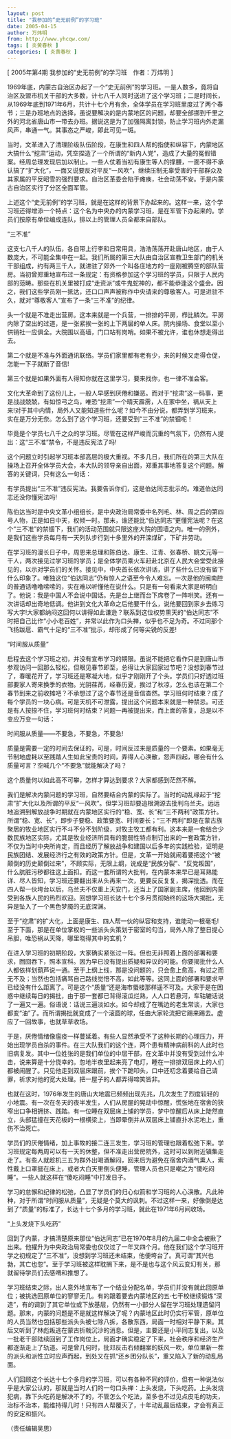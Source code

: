 ```yaml
---
layout: post
title: "我参加的“史无前例”的学习班"
date: 2005-04-15
author: 万炜明
from: http://www.yhcqw.com/
tags: [ 炎黄春秋 ]
categories: [ 炎黄春秋 ]
---
```



[ 2005年第4期 我参加的“史无前例”的学习班　作者：万炜明 ]


1969年底，内蒙古自治区办起了一个“史无前例”的学习班。一是人数多，竟将自治区及盟市机关干部的大多数，计七八千人同时送进了这个学习班；二是时间长，从1969年底到1971年6月，共计十七个月有余，全体学员在学习班里度过了两个春节；三是办班地点的选择，虽说要解决的是内蒙地区的问题，却要全部挪到千里之外的河北省唐山市一带去办班。据说这是为了加强隔离封锁，防止学习班内外走漏风声，串通一气。其事态之严峻，即此可见一斑。


当时，文革进入了清理阶级队伍阶段，在康生和四人帮的指使和纵容下，内蒙地区大搞什么“挖肃”运动，凭空捏造了一个所谓的“新内人党”，造成了大量的冤假错案。经周总理发现后加以制止。一些人仗着当初有康生等人的撑腰，一面不得不承认搞了“扩大化”，一面又说要反对平反“一风吹”，继续压制无辜受害的干部群众及其家属的平反昭雪的强烈要求。自治区革委会陷于瘫痪，社会动荡不安。于是内蒙古自治区实行了分区全面军管。


上述这个“史无前例”的学习班，就是在这样的背景下办起来的。这样一来，这个学习班还得增添一个特点：这个名为中央办的内蒙学习班，是在军管下办起来的。学员们按原有单位编成连队，排以上的管理人员全都来自部队。

“三不准”


这支七八千人的队伍，各自带上行李和日常用具，浩浩荡荡开赴唐山地区，由于人数庞大，不可能全集中在一起。我们所属的第三大队由自治区宣教卫生部门的机关干部组成，约有两三千人，就进驻了郊外一个叫各庄地方的一座刚被腾空的部队营房。当初曾郑重地宣布过一条规定：有资格参加这个学习班的学员，只限于人民内部的范畴。那些在机关里被打成“走资派”或牛鬼蛇神的，都不能恭逢这个盛会。因之，我们这些学员刚一抵达，还口口声声被称作中央请来的尊敬客人。可是进驻不久，就对“尊敬客人”宣布了一条“三不准”的纪律。


头一个就是不准走出营房。这本来就是一个兵营，一排排的平房，栉比鳞次。平房内除了空出的过道，是一张紧挨一张的上下两层的单人床。院内操场、食堂以至小供销社一应俱全。大院围以高墙，门口站有岗哨。如果不被允许，谁也休想走得出去。

第二个就是不准与外面通讯联络。学员们家里都有老有少，来的时候又走得仓促，怎能一下子就断了音信!

第三个就是如果外面有人得知你就在这里学习，要来找你，也一律不准会客。


文化大革命到了这份儿上，一般人早感到厌倦和嫌恶。而对于“挖肃”这一码事，更是战战兢兢，有如惊弓之鸟，唯恐“挖肃”一个晴天霹雳，人在家中坐，祸从天上来!对于其中内情，局外人又能知道些什么呢？如今不由分说，都弄到学习班来，实在是万分无奈。怎么到了这个学习班，还要受到“三不准”的禁锢呢！

毕竟是个学员七八千之众的学习班。尽管在这样严峻而沉重的气氛下，仍然有人提出：这“三不准”禁令，不是违反宪法了吗!


这个问题立时引起学习班本部高层的极大重视。不多几日，我们所在的第三大队在操场上召开全体学员大会，本大队的领导亲自出面，郑重其事地答复这个问题。解答的关键词，只有这么一句话：

有学员提出“三不准”违反宪法。我要告诉你们，这是伯达同志批示的。难道伯达同志还没你懂宪法吗!


陈伯达当时是中央文革小组组长，是中央政治局常委中名列毛、林、周之后的第四号人物，正是如日中天，权倾一时。那末，谁还能比“伯达同志”更懂宪法呢？在这个“三不准”的禁锢下，我们的活动范围就只限这座大院的围墙之内。唯一的例外，是我们这些学员每月有一天列队步行到十多里外的开滦煤矿，下矿井劳动。


在学习班的漫长日子中，周恩来总理和陈伯达、康生、江青、张春桥、姚文元等一干人，两次接见过学习班的学员；是全体学员乘火车赶赴北京在人民大会堂受此接见的，以示对学员们的关怀。接见中，中央首长依次讲话，讲了些什么已没有留下什么印象了。唯独这位“伯达同志”仍有惊人之语至今令人难忘。一次是他的闽南腔的普通话噜噜嗦嗦的，实在难以听懂他在说什么。只是有一句看来大家是听明白了。他说：我是中国人不会说中国话。先是台上继而台下席卷了一阵哄笑。还有一次讲话却出奇地低调。他讲到文化大革命之后他要干什么，说他要回到家乡去练习写大字!大家都纳闷这回何以讲得如此谦逊？联系到这位权势熏天的“伯达同志”不时把自己比作“小小老百姓”，并常以此作为口头禅，似乎也不足为奇。不过同那个飞扬跋扈、霸气十足的“三不准”批示，却形成了何等尖锐的反差!

“时间服从质量”


启程去这个学习班之初，并没有宣布学习的期限。虽说不能把它看作只是到唐山市参观访问一回那么轻松，但眼见春节即至，总得让大家回家过节吧？没想到春节过了，春暖花开了，学习班还是寒凝大地，似乎才刚刚开了个头。学员们只好透过班部要家人寄来换季的衣物。光阴荏苒，经春历夏，挨过了秋凉，怎么也该在第二个春节到来之前收摊吧？不承想过了这个春节还是音信杳然。学习班何时结束？成了每个学员的一块心病。可是天机不可泄露，提出这个问题本来就是一种禁忌。可还是有人按捺不住，学习班何时结束？问题一再被提出来，而上面的答复，总是以不变应万变一句话：

时间服从质量——不要急，不要急，不要急!


质量是需要一定的时间去保证的，可是，时间反过来是质量的一个要素。如果毫无节制地虚耗以至践踏人生如此宝贵的时间，弄得人心涣散，怨声四起，哪会有什么质量可言？空喊几个“不要急”就能解决了吗？

这个质量何以如此高不可攀，怎样才算达到要求？大家都感到茫然不解。


我们是解决内蒙问题的学习班，自然要结合内蒙的实际了。当时的动乱缘起于“挖肃”扩大化以及所谓的平反“一风吹”。但学习班却要追根溯源去批判乌兰夫。远远地追溯到解放战争时期就在内蒙地区实行的“稳、宽、长”和“三不两利”政策方针。所谓“稳、宽、长”，即步子要稳、政策要宽、时间要长；“三不两利”即是在蒙古族聚居的牧业地区实行不斗不分不划阶级，对牧主牧工都有利。这本来是一套结合少数民族地区实际，尤其是牧业经济所具有的脆弱性特点制订出来的一套政策方针，不仅为当时中央所肯定，而且经历了解放战争和建国以后多年的实践检验，证明是民族团结、发展经济行之有效的政策方针。但是，文革一开始就闹着要把这个“被颠倒的历史颠倒过来”，不顾实际，无限上纲，说成是“民族分裂”、“反党叛国”，什么肮脏污秽都往这上面扣。而这一套所谓的大批判，在内蒙本来早已是耳熟能详、尽人皆知，学习班还要翻出来从头再来一次，更要反反复复，揭深批透。而在四人帮一伙垮台以后，乌兰夫不仅重上天安门，还当上了国家副主席，他回到内蒙受到各族人民的热烈欢迎。回想学习班长达十七个多月贯彻始终的这场大揭批，无异是坠入了一个黑色梦魇的无底深渊。


至于“挖肃”的扩大化，上面是康生、四人帮一伙的纵容和支持，谁能动一根毫毛!至于下面，那是在单位掌权的一些派头头策划于密室的勾当，局外人除了整日提心吊胆，唯恐祸从天降，哪里晓得其中的玄机？


在进入学习班的初期阶段，大家确实紧张过一阵。但也无非照着上面的部署和要求，囫囵吞下，照本宣科。因为早已没有提出质疑和异议的可能。你要揭批什么人人都依样划葫芦说一通。至于上纲上线，那是没问题的，只会愈上愈高，有过之而无不及；当然也包括痛骂自己路线觉悟不高，如此等等。这同上面的部署和要求早已经没有什么距离了。可是这个“质量”还是海市蜃楼那样遥不可及。大家于是在困惑中继续每日的揭批，由于那一套都已背得滚瓜烂熟，人人口若悬河，车轱辘话说了一遍又一遍。俗语说：话说三遍淡如水。如今却成了在嘴边的老生常谈，大家也都变“油”了。而所谓揭批就变成了一个滚圆的球，任由大家轮流把它踢来踢去。虚应了一回故事，也就草草收场。


于是，厌倦情绪像瘟疫一样蔓延着。有些人显然承受不了这种长期的心理压力，开始出现学员自杀的事件。在三大队我们的这个连，两个患有精神病前科的人此时也旧病复发。其中一位姓张的是我们单位的中层干部，在文革中并没有受到过什么冲击，说来算是十分侥幸的。忽地半夜里起来亮了电灯，睡在一排排双层床上的人们都被闹醒了。只见他走到双层床跟前，挨个下跪叩头，口中还叨念着要给自己请罪，祈求对他的宽大处理。把一屋子的人都弄得啼笑皆非。


也就在这时，1976年发生的唐山大地震已频频出现先兆，几次发生了烈度较轻的小地震。有一次在冬天的夜半发生，人们从房屋的晃动中惊醒，慌张地在宿舍的狭窄出口争相拥挤、践踏。有一位睡在双层床上铺的学员，梦中惊醒后从床上陡然直立，头部猛撞在天花板的一根横梁上，当即晕倒并从双层床上铺直扑水泥地上，重伤不治死亡。


学员们的厌倦情绪，加上事故的接二连三发生，学习班的管理也跟着松弛下来。学习班规定每两周可以有一天的休整，但不准走出营房院外，这时可以到附近镇集走走了。有些人就趁机三五为群外出喝酒解闷，回来后为避免在宿舍内酒气熏人，索性戴上口罩挺在床上，或者大白天里倒头便睡，管理人员也只是嘲之为“傻吃闷睡”。一些人就这样在“傻吃闷睡”中打发日子。


学习的怠懈和纪律的松弛，凸显了学员们的归心似箭和学习班的人心涣散。凡此种种，对于所谓“时间服从质量”，无疑是个莫大的讽刺。不过这样一来，好像倒是达到了“质量”的标准了，长达十七个多月的学习班，就此在1971年6月间收场。

“上头发烧下头吃药”


回到了内蒙，才搞清楚原来那位“伯达同志”已在1970年8月的九届二中全会被揪了出来。他擢升为中央政治局常委也仅仅过了一年又四个月。他在我们这个学习班开学之初规定了“三不准”，没想到学习班还未结束，他便垮台了。真可谓“其兴也勃，其亡也忽”。至于学习班被这样耽搁下来，是不是也与这个风云变幻有关，那就留待学员们去感喟和推想了。


学习班结束之际，出人意外地宣布了一个结业分配名单，学员们并没有就此回原单位；被挑选回原单位的寥寥无几。有的跟着要去内蒙地区的五·七干校继续锻炼“深造”，有的调到了其它单位或下放基层，仍然有一小部分人留在学习班处理遗留问题。那末，内蒙的问题是不是就这样解决了呢？内蒙地区此时仍实行军管，原单位的人员当然也包括那些派头头被七除八拆，各散东西，局面一时相对平静下来。其后又听到了林彪叛逃在蒙古折戟沉沙的消息。但是，主要还是小平同志复出，以及一批老干部陆续回到了工作岗位上，局面才确实稳定了下来，社会秩序和经济生产都逐渐走上了轨道。可是曾几何时，批邓反击右倾翻案的妖风一吹，单位里新一茬的派头和派性立时应声而起，到处又在抓“还乡团分队长”，重又陷入了新的动乱局面。


人们回顾这个长达十七个多月的学习班，可以有各种不同的评价，但有一种说法似乎是大家公认的，那就是当时人们的一句口头禅：上头发烧，下头吃药。上头发烧犯病，靠下头吃药是解决不了的，不管怎么个吃法，至多也不过见点皮毛的功夫，治标不治本，能维持得几时！只有四人帮覆灭了，十年动乱最后结束，才会有真正的安定和振兴。

（责任编辑吴思）


